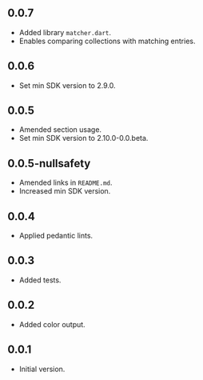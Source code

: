 ## 0.0.7

- Added library `matcher.dart`.
- Enables comparing collections with matching entries.

## 0.0.6

- Set min SDK version to 2.9.0.

## 0.0.5

- Amended section usage.
- Set min SDK version to 2.10.0-0.0.beta.

## 0.0.5-nullsafety

- Amended links in `README.md`.
- Increased min SDK version.

## 0.0.4

- Applied pedantic lints.

## 0.0.3

- Added tests.

## 0.0.2

- Added color output.

## 0.0.1

- Initial version.